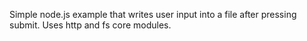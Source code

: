 Simple node.js example that writes user input into a file after pressing submit. Uses http and fs core modules.